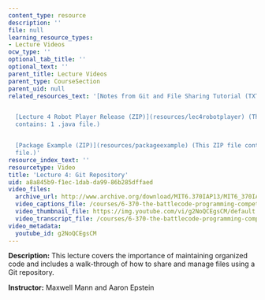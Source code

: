 ```yaml
---
content_type: resource
description: ''
file: null
learning_resource_types:
- Lecture Videos
ocw_type: ''
optional_tab_title: ''
optional_text: ''
parent_title: Lecture Videos
parent_type: CourseSection
parent_uid: null
related_resources_text: '[Notes from Git and File Sharing Tutorial (TXT)](./resolveuid/8e740ec915cee88db1065665db3da5e1)


  [Lecture 4 Robot Player Release (ZIP)](resources/lec4robotplayer) (This ZIP file
  contains: 1 .java file.)


  [Package Example (ZIP)](resources/packageexample) (This ZIP file contains: 5 .java
  file.)'
resource_index_text: ''
resourcetype: Video
title: 'Lecture 4: Git Repository'
uid: a8a845b9-f1ec-1dab-da99-86b285dffaed
video_files:
  archive_url: http://www.archive.org/download/MIT6.370IAP13/MIT6_370IAP13_lec4_ipod.mp4
  video_captions_file: /courses/6-370-the-battlecode-programming-competition-january-iap-2013/829d1c78b97055d9bc1377c2ad892521_g2NoQCEgsCM.vtt
  video_thumbnail_file: https://img.youtube.com/vi/g2NoQCEgsCM/default.jpg
  video_transcript_file: /courses/6-370-the-battlecode-programming-competition-january-iap-2013/4001076d428b02d74a33bfef790a6e5f_g2NoQCEgsCM.pdf
video_metadata:
  youtube_id: g2NoQCEgsCM
---
```


**Description:** This lecture covers the importance of maintaining organized code and includes a walk-through of how to share and manage files using a Git repository.

**Instructor:** Maxwell Mann and Aaron Epstein